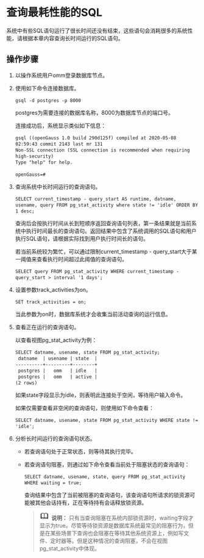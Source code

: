 # 查询最耗性能的SQL<a name="ZH-CN_TOPIC_0245374525"></a>

系统中有些SQL语句运行了很长时间还没有结束，这些语句会消耗很多的系统性能，请根据本章内容查询长时间运行的SQL语句。

## 操作步骤<a name="zh-cn_topic_0237121490_zh-cn_topic_0073253542_zh-cn_topic_0040046535_section43790015111840"></a>

1.  以操作系统用户omm登录数据库节点。
2.  使用如下命令连接数据库。

    ```
    gsql -d postgres -p 8000
    ```

    postgres为需要连接的数据库名称，8000为数据库节点的端口号。

    连接成功后，系统显示类似如下信息：

    ```
    gsql ((openGauss 1.0 build 290d125f) compiled at 2020-05-08 02:59:43 commit 2143 last mr 131
    Non-SSL connection (SSL connection is recommended when requiring high-security)
    Type "help" for help.

    openGauss=#
    ```

3.  查询系统中长时间运行的查询语句。

    ```
    SELECT current_timestamp - query_start AS runtime, datname, usename, query FROM pg_stat_activity where state != 'idle' ORDER BY 1 desc;
    ```

    查询后会按执行时间从长到短顺序返回查询语句列表，第一条结果就是当前系统中执行时间最长的查询语句。返回结果中包含了系统调用的SQL语句和用户执行SQL语句，请根据实际找到用户执行时间长的语句。

    若当前系统较为繁忙，可以通过限制current\_timestamp - query\_start大于某一阈值来查看执行时间超过此阈值的查询语句。

    ```
    SELECT query FROM pg_stat_activity WHERE current_timestamp - query_start > interval '1 days';
    ```

4.  设置参数track\_activities为on。

    ```
    SET track_activities = on;
    ```

    当此参数为on时，数据库系统才会收集当前活动查询的运行信息。

5.  查看正在运行的查询语句。

    以查看视图pg\_stat\_activity为例：

    ```
    SELECT datname, usename, state FROM pg_stat_activity;
     datname  | usename | state  |
    ----------+---------+--------+
     postgres |   omm   | idle   |
     postgres |   omm   | active |
    (2 rows)
    ```

    如果state字段显示为idle，则表明此连接处于空闲，等待用户输入命令。

    如果仅需要查看非空闲的查询语句，则使用如下命令查看：

    ```
    SELECT datname, usename, state FROM pg_stat_activity WHERE state != 'idle';
    ```

6.  分析长时间运行的查询语句状态。
    -   若查询语句处于正常状态，则等待其执行完毕。
    -   若查询语句阻塞，则通过如下命令查看当前处于阻塞状态的查询语句：

        ```
        SELECT datname, usename, state, query FROM pg_stat_activity WHERE waiting = true;
        ```

        查询结果中包含了当前被阻塞的查询语句，该查询语句所请求的锁资源可能被其他会话持有，正在等待持有会话释放锁资源。

        >![](public_sys-resources/icon-note.png) **说明：**
        >只有当查询阻塞在系统内部锁资源时，waiting字段才显示为true。尽管等待锁资源是数据库系统最常见的阻塞行为，但是在某些场景下查询也会阻塞在等待其他系统资源上，例如写文件、定时器等。但是这种情况的查询阻塞，不会在视图pg\_stat\_activity中体现。

